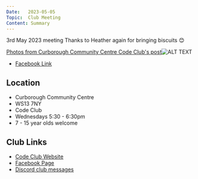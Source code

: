 ```yaml
---
Date:   2023-05-05
Topic:  Club Meeting
Content: Summary
---
```

3rd May 2023 meeting
Thanks to Heather again for bringing biscuits  😊

[Photos from Curborough Community Centre Code Club's post](https://www.facebook.com/720665616418529/posts/746466603838430)![ALT TEXT](https://scontent.fbhx6-1.fna.fbcdn.net/v/t39.30808-6/344743618_1695603004227135_6227710091134753850_n.jpg?stp=dst-jpg_p720x720&_nc_cat=104&ccb=1-7&_nc_sid=5f2048&_nc_ohc=vefHN6aEUZwAX_DnYQV&_nc_ht=scontent.fbhx6-1.fna&edm=AKK4YLsEAAAA&oh=00_AfBvs5GCu560m-7BymVxHTiSENhEl313xpLHwsJ2kDQtow&oe=652C0C81)

* [Facebook Link](https://www.facebook.com/720665616418529/posts/746466603838430)

## Location

* Curborough Community Centre
* WS13 7NY
* Code Club
* Wednesdays 5:30 - 6:30pm
* 7 - 15 year olds welcome

## Club Links

* [Code Club Website](https://lichfield-code-club.github.io/)
* [Facebook Page](https://www.facebook.com/LichfieldCoders)
* [Discord club messages](https://discord.gg/szz6xGK)
